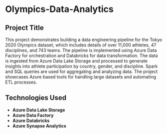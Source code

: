 # Olympics-Data-Analytics

## Project Title

This project demonstrates building a data engineering pipeline for the Tokyo 2020 Olympics dataset, which includes details of over 11,000 athletes, 47 disciplines, and 743 teams. The pipeline is implemented using Azure Data Factory for orchestration and Databricks for data transformation. The data is ingested from Azure Data Lake Storage and processed to generate insights into athlete participation by country, gender, and discipline. Spark and SQL queries are used for aggregating and analyzing data. The project showcases Azure based tools for handling large datasets and automating ETL processes.

## Technologies Used

- **Azure Data Lake Storage**
- **Azure Data Factory**
- **Azure Databricks**
- **Azure Synapse Analytics**
